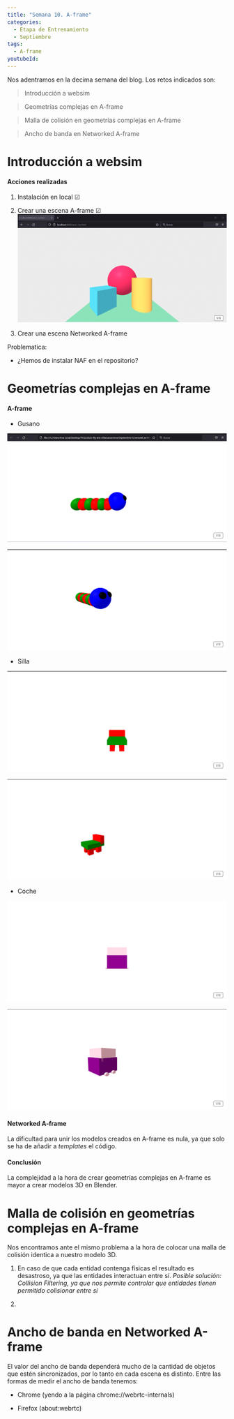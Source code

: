 ```yaml
---
title: "Semana 10. A-frame"
categories:
  - Etapa de Entrenamiento
  - Septiembre
tags:
  - A-frame
youtubeId: 
---
```



Nos adentramos en la decima semana del blog. Los retos indicados son:

> Introducción a websim

> Geometrías complejas en A-frame

> Malla de colisión en geometrías complejas en A-frame

> Ancho de banda en Networked A-frame 

# Introducción a websim

#### Acciones realizadas 

1. Instalación en local ☑

2. Crear una escena A-frame ☑ ![Escena](https://raw.githubusercontent.com/RoboticsLabURJC/2022-tfg-ana-villanueva/main/docs/images/kibotic_A-frame.png)

3. Crear una escena Networked A-frame 

Problematica:

* ¿Hemos de instalar NAF en el repositorio?


# Geometrías complejas en A-frame

#### A-frame

* Gusano

![ModelA](https://raw.githubusercontent.com/RoboticsLabURJC/2022-tfg-ana-villanueva/main/docs/images/aframe-model-e11.png)

![ModelA](https://raw.githubusercontent.com/RoboticsLabURJC/2022-tfg-ana-villanueva/main/docs/images/aframe-model-e12.png)

* Silla

![ModelB](https://raw.githubusercontent.com/RoboticsLabURJC/2022-tfg-ana-villanueva/main/docs/images/aframe-model-e21.png)

![ModelB](https://raw.githubusercontent.com/RoboticsLabURJC/2022-tfg-ana-villanueva/main/docs/images/aframe-model-e22.png)

* Coche

![ModelC](https://raw.githubusercontent.com/RoboticsLabURJC/2022-tfg-ana-villanueva/main/docs/images/aframe-model-e31.png)

![ModelC](https://raw.githubusercontent.com/RoboticsLabURJC/2022-tfg-ana-villanueva/main/docs/images/aframe-model-e32.png)

#### Networked A-frame

La dificultad para unir los modelos creados en A-frame es nula, ya que solo se ha de añadir a *templates* el código.

#### Conclusión 

La complejidad a la hora de crear geometrías complejas en A-frame es mayor a crear modelos 3D en Blender. 

# Malla de colisión en geometrías complejas en A-frame

Nos encontramos ante el mismo problema a la hora de colocar una malla de colisión identica a nuestro modelo 3D. 

1. En caso de que cada entidad contenga físicas el resultado es desastroso, ya que las entidades interactuan entre sí. 
*Posible solución: Collision Filtering, ya que nos permite controlar que entidades tienen permitido colisionar entre sí* 

2. 

# Ancho de banda en Networked A-frame 

El valor del ancho de banda dependerá mucho de la cantidad de objetos que estén sincronizados, por lo tanto en cada escena es distinto. 
Entre las formas de medir el ancho de banda tenemos:

* Chrome (yendo a la página chrome://webrtc-internals)

* Firefox (about:webrtc)


